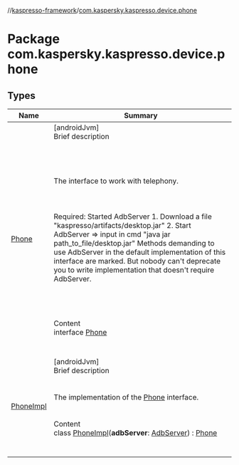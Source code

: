 //[kaspresso-framework](../index.md)/[com.kaspersky.kaspresso.device.phone](index.md)



# Package com.kaspersky.kaspresso.device.phone  


## Types  
  
|  Name|  Summary| 
|---|---|
| [Phone](-phone/index.md)| [androidJvm]  <br>Brief description  <br><br><br><br><br>The interface to work with telephony.<br><br><br><br>Required: Started AdbServer     1. Download a file "kaspresso/artifacts/desktop.jar"     2. Start AdbServer => input in cmd "java jar path_to_file/desktop.jar" Methods demanding to use AdbServer in the default implementation of this interface are marked.     But nobody can't deprecate you to write implementation that doesn't require AdbServer.<br><br><br><br>  <br>Content  <br>interface [Phone](-phone/index.md)  <br><br><br>
| [PhoneImpl](-phone-impl/index.md)| [androidJvm]  <br>Brief description  <br><br><br>The implementation of the [Phone](-phone/index.md) interface.<br><br>  <br>Content  <br>class [PhoneImpl](-phone-impl/index.md)(**adbServer**: [AdbServer](../com.kaspersky.kaspresso.device.server/-adb-server/index.md)) : [Phone](-phone/index.md)  <br><br><br>

